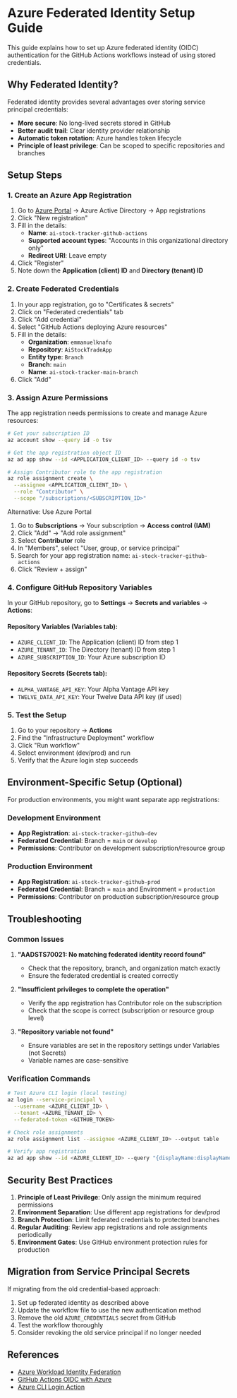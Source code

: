 # Azure Federated Identity Setup Guide

This guide explains how to set up Azure federated identity (OIDC) authentication for the GitHub Actions workflows instead of using stored credentials.

## Why Federated Identity?

Federated identity provides several advantages over storing service principal credentials:
- **More secure**: No long-lived secrets stored in GitHub
- **Better audit trail**: Clear identity provider relationship
- **Automatic token rotation**: Azure handles token lifecycle
- **Principle of least privilege**: Can be scoped to specific repositories and branches

## Setup Steps

### 1. Create an Azure App Registration

1. Go to [Azure Portal](https://portal.azure.com) → Azure Active Directory → App registrations
2. Click "New registration"
3. Fill in the details:
   - **Name**: `ai-stock-tracker-github-actions`
   - **Supported account types**: "Accounts in this organizational directory only"
   - **Redirect URI**: Leave empty
4. Click "Register"
5. Note down the **Application (client) ID** and **Directory (tenant) ID**

### 2. Create Federated Credentials

1. In your app registration, go to "Certificates & secrets"
2. Click on "Federated credentials" tab
3. Click "Add credential"
4. Select "GitHub Actions deploying Azure resources"
5. Fill in the details:
   - **Organization**: `emmanuelknafo`
   - **Repository**: `AiStockTradeApp`
   - **Entity type**: `Branch`
   - **Branch**: `main`
   - **Name**: `ai-stock-tracker-main-branch`
6. Click "Add"

### 3. Assign Azure Permissions

The app registration needs permissions to create and manage Azure resources:

```bash
# Get your subscription ID
az account show --query id -o tsv

# Get the app registration object ID
az ad app show --id <APPLICATION_CLIENT_ID> --query id -o tsv

# Assign Contributor role to the app registration
az role assignment create \
  --assignee <APPLICATION_CLIENT_ID> \
  --role "Contributor" \
  --scope "/subscriptions/<SUBSCRIPTION_ID>"
```

Alternative: Use Azure Portal
1. Go to **Subscriptions** → Your subscription → **Access control (IAM)**
2. Click "Add" → "Add role assignment"
3. Select **Contributor** role
4. In "Members", select "User, group, or service principal"
5. Search for your app registration name: `ai-stock-tracker-github-actions`
6. Click "Review + assign"

### 4. Configure GitHub Repository Variables

In your GitHub repository, go to **Settings** → **Secrets and variables** → **Actions**:

#### Repository Variables (Variables tab):
- `AZURE_CLIENT_ID`: The Application (client) ID from step 1
- `AZURE_TENANT_ID`: The Directory (tenant) ID from step 1  
- `AZURE_SUBSCRIPTION_ID`: Your Azure subscription ID

#### Repository Secrets (Secrets tab):
- `ALPHA_VANTAGE_API_KEY`: Your Alpha Vantage API key
- `TWELVE_DATA_API_KEY`: Your Twelve Data API key (if used)

### 5. Test the Setup

1. Go to your repository → **Actions**
2. Find the "Infrastructure Deployment" workflow
3. Click "Run workflow"
4. Select environment (dev/prod) and run
5. Verify that the Azure login step succeeds

## Environment-Specific Setup (Optional)

For production environments, you might want separate app registrations:

### Development Environment
- **App Registration**: `ai-stock-tracker-github-dev`
- **Federated Credential**: Branch = `main` or `develop`
- **Permissions**: Contributor on development subscription/resource group

### Production Environment  
- **App Registration**: `ai-stock-tracker-github-prod`
- **Federated Credential**: Branch = `main` and Environment = `production`
- **Permissions**: Contributor on production subscription/resource group

## Troubleshooting

### Common Issues

1. **"AADSTS70021: No matching federated identity record found"**
   - Check that the repository, branch, and organization match exactly
   - Ensure the federated credential is created correctly

2. **"Insufficient privileges to complete the operation"**
   - Verify the app registration has Contributor role on the subscription
   - Check that the scope is correct (subscription or resource group level)

3. **"Repository variable not found"**
   - Ensure variables are set in the repository settings under Variables (not Secrets)
   - Variable names are case-sensitive

### Verification Commands

```bash
# Test Azure CLI login (local testing)
az login --service-principal \
  --username <AZURE_CLIENT_ID> \
  --tenant <AZURE_TENANT_ID> \
  --federated-token <GITHUB_TOKEN>

# Check role assignments
az role assignment list --assignee <AZURE_CLIENT_ID> --output table

# Verify app registration
az ad app show --id <AZURE_CLIENT_ID> --query "{displayName:displayName, appId:appId}"
```

## Security Best Practices

1. **Principle of Least Privilege**: Only assign the minimum required permissions
2. **Environment Separation**: Use different app registrations for dev/prod
3. **Branch Protection**: Limit federated credentials to protected branches
4. **Regular Auditing**: Review app registrations and role assignments periodically
5. **Environment Gates**: Use GitHub environment protection rules for production

## Migration from Service Principal Secrets

If migrating from the old credential-based approach:

1. Set up federated identity as described above
2. Update the workflow file to use the new authentication method
3. Remove the old `AZURE_CREDENTIALS` secret from GitHub
4. Test the workflow thoroughly
5. Consider revoking the old service principal if no longer needed

## References

- [Azure Workload Identity Federation](https://docs.microsoft.com/en-us/azure/active-directory/develop/workload-identity-federation)
- [GitHub Actions OIDC with Azure](https://docs.github.com/en/actions/deployment/security-hardening-your-deployments/configuring-openid-connect-in-azure)
- [Azure CLI Login Action](https://github.com/Azure/login)
